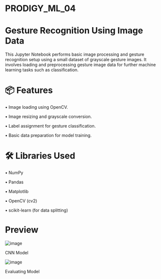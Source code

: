 # PRODIGY_ML_04

# Gesture Recognition Using Image Data

This Jupyter Notebook performs basic image processing and gesture recognition setup using a small dataset of grayscale gesture images. It involves loading and preprocessing gesture image data for further machine learning tasks such as classification.

# 📦 Features

• Image loading using OpenCV.

• Image resizing and grayscale conversion.

• Label assignment for gesture classification.

• Basic data preparation for model training.

# 🛠️ Libraries Used

• NumPy

• Pandas

• Matplotlib

• OpenCV (cv2)

• scikit-learn (for data splitting)

# Preview

![image](https://github.com/user-attachments/assets/ed415ddf-57f1-415c-ae21-63ff3d0db9b5)

CNN Model

![image](https://github.com/user-attachments/assets/e101f143-1ead-436c-a0a2-71be703e865d)

Evaluating Model

